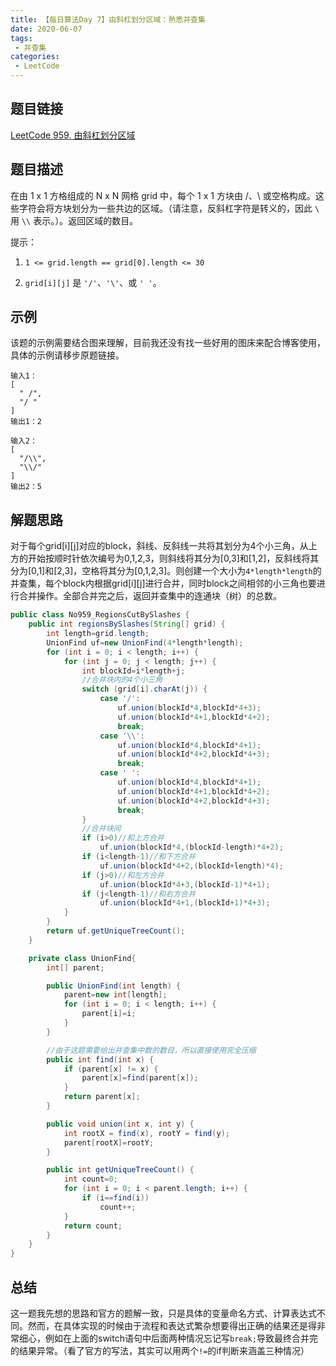 ```yaml
---
title: 【每日算法Day 7】由斜杠划分区域：熟悉并查集
date: 2020-06-07
tags:
 - 并查集
categories:
 - LeetCode
---
```


## 题目链接
[LeetCode 959. 由斜杠划分区域](https://leetcode-cn.com/problems/regions-cut-by-slashes/)

## 题目描述
在由 1 x 1 方格组成的 N x N 网格 grid 中，每个 1 x 1 方块由 /、\ 或空格构成。这些字符会将方块划分为一些共边的区域。（请注意，反斜杠字符是转义的，因此 `\` 用 `\\` 表示。）。返回区域的数目。
<!-- more -->

提示：
1. `1 <= grid.length == grid[0].length <= 30`

2. `grid[i][j]` 是 `'/'`、`'\'`、或 `' '`。

## 示例
该题的示例需要结合图来理解，目前我还没有找一些好用的图床来配合博客使用，具体的示例请移步原题链接。
```
输入1：
[
  " /",
  "/ "
]
输出1：2

输入2：
[
  "/\\",
  "\\/"
]
输出2：5
```

## 解题思路
对于每个grid[i][j]对应的block，斜线、反斜线一共将其划分为4个小三角，从上方的开始按顺时针依次编号为0,1,2,3，则斜线将其分为[0,3]和[1,2]，反斜线将其分为[0,1]和[2,3]，空格将其分为[0,1,2,3]。则创建一个大小为`4*length*length`的并查集，每个block内根据grid[i][j]进行合并，同时block之间相邻的小三角也要进行合并操作。全部合并完之后，返回并查集中的连通块（树）的总数。
```java
public class No959_RegionsCutBySlashes {
    public int regionsBySlashes(String[] grid) {
        int length=grid.length;
        UnionFind uf=new UnionFind(4*length*length);
        for (int i = 0; i < length; i++) {
            for (int j = 0; j < length; j++) {
                int blockId=i*length+j;
                //合并块内的4个小三角
                switch (grid[i].charAt(j)) {
                    case '/':
                        uf.union(blockId*4,blockId*4+3);
                        uf.union(blockId*4+1,blockId*4+2);
                        break;
                    case '\\':
                        uf.union(blockId*4,blockId*4+1);
                        uf.union(blockId*4+2,blockId*4+3);
                        break;
                    case ' ':
                        uf.union(blockId*4,blockId*4+1);
                        uf.union(blockId*4+1,blockId*4+2);
                        uf.union(blockId*4+2,blockId*4+3);
                        break;
                }
                //合并块间
                if (i>0)//和上方合并
                    uf.union(blockId*4,(blockId-length)*4+2);
                if (i<length-1)//和下方合并
                    uf.union(blockId*4+2,(blockId+length)*4);
                if (j>0)//和左方合并
                    uf.union(blockId*4+3,(blockId-1)*4+1);
                if (j<length-1)//和右方合并
                    uf.union(blockId*4+1,(blockId+1)*4+3);
            }
        }
        return uf.getUniqueTreeCount();
    }

    private class UnionFind{
        int[] parent;

        public UnionFind(int length) {
            parent=new int[length];
            for (int i = 0; i < length; i++) {
                parent[i]=i;
            }
        }

        //由于这题需要给出并查集中数的数目，所以直接使用完全压缩
        public int find(int x) {
            if (parent[x] != x) {
                parent[x]=find(parent[x]);
            }
            return parent[x];
        }

        public void union(int x, int y) {
            int rootX = find(x), rootY = find(y);
            parent[rootX]=rootY;
        }

        public int getUniqueTreeCount() {
            int count=0;
            for (int i = 0; i < parent.length; i++) {
                if (i==find(i))
                    count++;
            }
            return count;
        }
    }
}
```

## 总结
这一题我先想的思路和官方的题解一致，只是具体的变量命名方式、计算表达式不同。然而，在具体实现的时候由于流程和表达式繁杂想要得出正确的结果还是得非常细心，例如在上面的switch语句中后面两种情况忘记写`break;`导致最终合并完的结果异常。（看了官方的写法，其实可以用两个`!=`的if判断来涵盖三种情况）